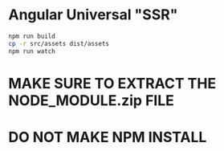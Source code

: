 # Angular Universal "SSR"

```bash
npm run build
cp -r src/assets dist/assets
npm run watch
```

# MAKE SURE TO EXTRACT THE NODE_MODULE.zip FILE
# DO NOT MAKE NPM INSTALL
